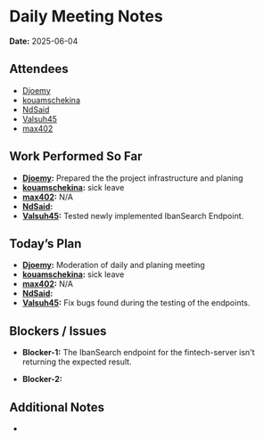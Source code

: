 # 
# # 
# Daily Meeting Notes

**Date:** 2025-06-04

## Attendees
- [Djoemy](https://github.com/Djoemy)
- [kouamschekina](https://github.com/kouamschekina)
- [NdSaid](https://github.com/NdSaid)
- [Valsuh45](https://github.com/Valsuh45)
- [max402](https://github.com/max402)

## Work Performed So Far
- **[Djoemy](https://github.com/Djoemy):**   Prepared the the project infrastructure and planing
- **[kouamschekina](https://github.com/kouamschekina):** sick leave
- **[max402](https://github.com/max402):** N/A
- **[NdSaid](https://github.com/NdSaid):**
- **[Valsuh45](https://github.com/Valsuh45):** Tested newly implemented IbanSearch Endpoint.

## Today’s Plan
- **[Djoemy](https://github.com/Djoemy):** Moderation of daily and planing meeting
- **[kouamschekina](https://github.com/kouamschekina):** sick leave
- **[max402](https://github.com/max402):** N/A
- **[NdSaid](https://github.com/NdSaid):** 
- **[Valsuh45](https://github.com/Valsuh45):** Fix bugs found during the testing of the endpoints.
## Blockers / Issues
- **Blocker-1:** The IbanSearch endpoint for the fintech-server isn't returning the expected result.

- **Blocker-2:** 

## Additional Notes
- 
